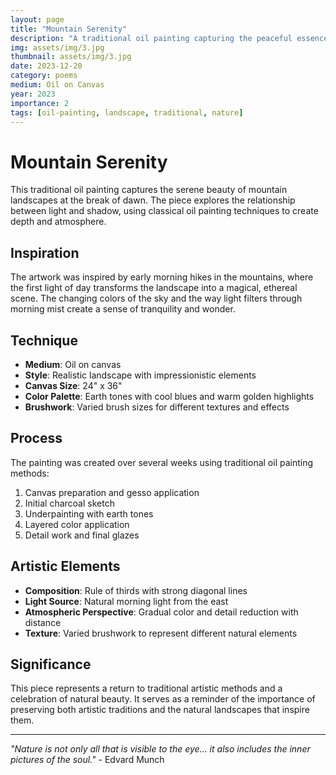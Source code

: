```yaml
---
layout: page
title: "Mountain Serenity"
description: "A traditional oil painting capturing the peaceful essence of mountain landscapes at dawn, using classical techniques and natural color palettes."
img: assets/img/3.jpg
thumbnail: assets/img/3.jpg
date: 2023-12-20
category: poems
medium: Oil on Canvas
year: 2023
importance: 2
tags: [oil-painting, landscape, traditional, nature]
---
```


# Mountain Serenity

This traditional oil painting captures the serene beauty of mountain landscapes at the break of dawn. The piece explores the relationship between light and shadow, using classical oil painting techniques to create depth and atmosphere.

## Inspiration

The artwork was inspired by early morning hikes in the mountains, where the first light of day transforms the landscape into a magical, ethereal scene. The changing colors of the sky and the way light filters through morning mist create a sense of tranquility and wonder.

## Technique

- **Medium**: Oil on canvas
- **Style**: Realistic landscape with impressionistic elements
- **Canvas Size**: 24" x 36"
- **Color Palette**: Earth tones with cool blues and warm golden highlights
- **Brushwork**: Varied brush sizes for different textures and effects

## Process

The painting was created over several weeks using traditional oil painting methods:
1. Canvas preparation and gesso application
2. Initial charcoal sketch
3. Underpainting with earth tones
4. Layered color application
5. Detail work and final glazes

## Artistic Elements

- **Composition**: Rule of thirds with strong diagonal lines
- **Light Source**: Natural morning light from the east
- **Atmospheric Perspective**: Gradual color and detail reduction with distance
- **Texture**: Varied brushwork to represent different natural elements

## Significance

This piece represents a return to traditional artistic methods and a celebration of natural beauty. It serves as a reminder of the importance of preserving both artistic traditions and the natural landscapes that inspire them.

---

*"Nature is not only all that is visible to the eye... it also includes the inner pictures of the soul."* - Edvard Munch
